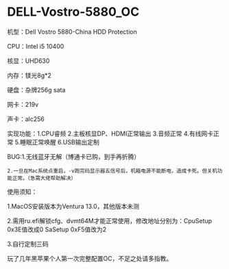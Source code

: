 # DELL-Vostro-5880_OC
机型：Dell Vostro 5880-China HDD Protection

CPU：Intel i5 10400

核显：UHD630

内存：镁光8g*2

硬盘：杂牌256g sata

网卡：219v

声卡：alc256

实现功能：1.CPU睿频 2.主板核显DP、HDMI正常输出 3.音频正常 4.有线网卡正常 5.睡眠正常唤醒 6.USB输出定制

BUG:1.无线蓝牙无解（博通卡已购，到手再折腾）
    
    2.一旦在Mac系统点重启，-v跑完码显示器五信号后，机箱电源不能断电，造成卡死。但关机功能正常。（急需大佬帮助解决）
使用须知：

1.MacOS安装版本为Ventura 13.0，其他版本未测

2.需用ru.efi解锁cfg、dvmt64M才能正常使用，修改地址分别为：CpuSetup 0x3E值改成0 SaSetup 0xF5值改为2

3.自行定制三码

玩了几年黑苹果个人第一次完整配置OC，不足之处请多指教。

